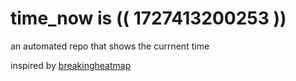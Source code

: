 # time_now is (( 1727413200253 ))

an automated repo that shows the currnent time

inspired by [breakingheatmap](https://github.com/breakingheatmap/breakingheatmap)